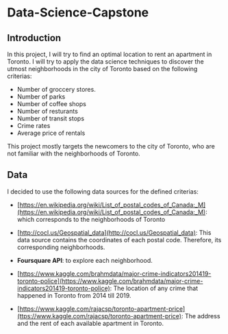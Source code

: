 # Data-Science-Capstone

## Introduction 

In this project, I will try to find an optimal location to rent an apartment in Toronto. I will try to apply the data science techniques to discover the utmost neighborhoods in the city of Toronto based on the following criterias:

 * Number of groccery stores.
* Number of parks	
* Number of coffee shops	
* Number of resturants	
* Number of transit stops	
* Crime rates	
* Average price of rentals 

This project mostly targets the newcomers to the city of Toronto, who are not familiar with the neighborhoods of Toronto.

## Data

I decided to use the following data sources for the defined criterias:

* [https://en.wikipedia.org/wiki/List_of_postal_codes_of_Canada:_M](https://en.wikipedia.org/wiki/List_of_postal_codes_of_Canada:_M): which corresponds to the neighborhoods of Toronto

* [http://cocl.us/Geospatial_data](http://cocl.us/Geospatial_data): This data source contains the coordinates of each postal code. Therefore, its corresponding neighborhoods.
* **Foursquare API**: to explore each neighborhood.
* [https://www.kaggle.com/brahmdata/major-crime-indicators201419-toronto-police](https://www.kaggle.com/brahmdata/major-crime-indicators201419-toronto-police): The location of any crime that happened in Toronto from 2014 till 2019.
* [https://www.kaggle.com/rajacsp/toronto-apartment-price](ttps://www.kaggle.com/rajacsp/toronto-apartment-price): The address and the rent of each available apartment in Toronto.

